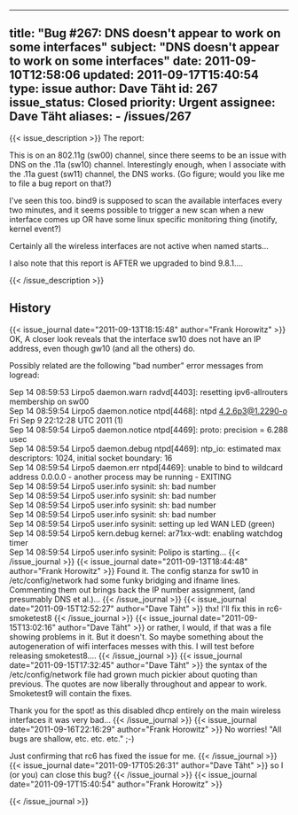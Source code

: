 
---
title: "Bug #267: DNS doesn't appear to work on some interfaces"
subject: "DNS doesn't appear to work on some interfaces"
date: 2011-09-10T12:58:06
updated: 2011-09-17T15:40:54
type: issue
author: Dave Täht
id: 267
issue_status: Closed
priority: Urgent
assignee: Dave Täht
aliases:
    - /issues/267
---

{{< issue_description >}}
The report:

This is on an 802.11g (sw00) channel, since there seems to be an issue
with DNS on the .11a (sw10) channel. Interestingly enough, when I
associate with the .11a guest (sw11) channel, the DNS works. (Go figure;
would you like me to file a bug report on that?)

I've seen this too. bind9 is supposed to scan the available interfaces
every two minutes, and it seems possible to trigger a new scan when a
new interface comes up OR have some linux specific monitoring thing
(inotify, kernel event?)

Certainly all the wireless interfaces are not active when named
starts...

I also note that this report is AFTER we upgraded to bind 9.8.1....


{{< /issue_description >}}

## History
{{< issue_journal date="2011-09-13T18:15:48" author="Frank Horowitz" >}}
OK, A closer look reveals that the interface sw10 does not have an IP
address, even though gw10 (and all the others) do.

Possibly related are the following "bad number" error messages from
logread:

Sep 14 08:59:53 Lirpo5 daemon.warn radvd\[4403\]: resetting
ipv6-allrouters membership on sw00\
Sep 14 08:59:54 Lirpo5 daemon.notice ntpd\[4468\]: ntpd 4.2.6p3@1.2290-o
Fri Sep 9 22:12:28 UTC 2011 (1)\
Sep 14 08:59:54 Lirpo5 daemon.notice ntpd\[4469\]: proto: precision =
6.288 usec\
Sep 14 08:59:54 Lirpo5 daemon.debug ntpd\[4469\]: ntp\_io: estimated max
descriptors: 1024, initial socket boundary: 16\
Sep 14 08:59:54 Lirpo5 daemon.err ntpd\[4469\]: unable to bind to
wildcard address 0.0.0.0 - another process may be running - EXITING\
Sep 14 08:59:54 Lirpo5 user.info sysinit: sh: bad number\
Sep 14 08:59:54 Lirpo5 user.info sysinit: sh: bad number\
Sep 14 08:59:54 Lirpo5 user.info sysinit: sh: bad number\
Sep 14 08:59:54 Lirpo5 user.info sysinit: sh: bad number\
Sep 14 08:59:54 Lirpo5 user.info sysinit: setting up led WAN LED
(green)\
Sep 14 08:59:54 Lirpo5 kern.debug kernel: ar71xx-wdt: enabling watchdog
timer\
Sep 14 08:59:54 Lirpo5 user.info sysinit: Polipo is starting...
{{< /issue_journal >}}
{{< issue_journal date="2011-09-13T18:44:48" author="Frank Horowitz" >}}
Found it. The config stanza for sw10 in /etc/config/network had some
funky bridging and ifname lines. Commenting them out brings back the IP
number assignment, (and presumably DNS et al.)...
{{< /issue_journal >}}
{{< issue_journal date="2011-09-15T12:52:27" author="Dave Täht" >}}
thx! I'll fix this in rc6-smoketest8
{{< /issue_journal >}}
{{< issue_journal date="2011-09-15T13:02:16" author="Dave Täht" >}}
or rather, I would, if that was a file showing problems in it. But it
doesn't. So maybe something about the autogeneration of wifi interfaces
messes with this. I will test before releasing smoketest8....
{{< /issue_journal >}}
{{< issue_journal date="2011-09-15T17:32:45" author="Dave Täht" >}}
the syntax of the /etc/config/network file had grown much pickier about
quoting than previous. The quotes are now liberally throughout and
appear to work. Smoketest9 will contain the fixes.

Thank you for the spot! as this disabled dhcp entirely on the main
wireless interfaces it was very bad...
{{< /issue_journal >}}
{{< issue_journal date="2011-09-16T22:16:29" author="Frank Horowitz" >}}
No worries! "All bugs are shallow, etc. etc. etc." ;-)

Just confirming that rc6 has fixed the issue for me.
{{< /issue_journal >}}
{{< issue_journal date="2011-09-17T05:26:31" author="Dave Täht" >}}
so I (or you) can close this bug?
{{< /issue_journal >}}
{{< issue_journal date="2011-09-17T15:40:54" author="Frank Horowitz" >}}

{{< /issue_journal >}}

